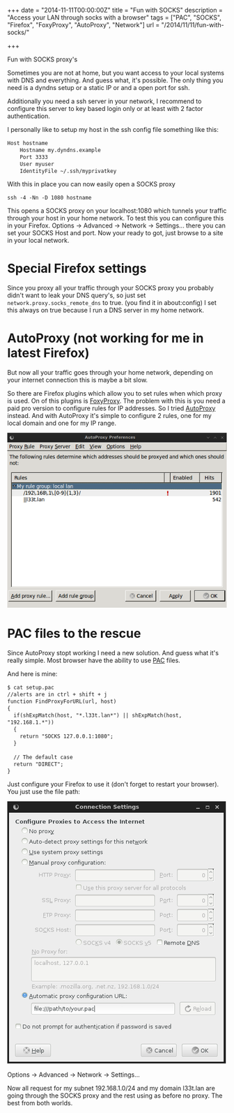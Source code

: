 +++
date = "2014-11-11T00:00:00Z"
title = "Fun with SOCKS"
description = "Access your LAN through socks with a browser"
tags = ["PAC", "SOCKS", "Firefox", "FoxyProxy", "AutoProxy", "Network"]
url = "/2014/11/11/fun-with-socks/"

+++

Fun with SOCKS proxy's

Sometimes you are not at home, but you want access to your local systems
with DNS and everything.
And guess what, it's possible. The only thing you need is a dyndns setup or
a static IP or and a open port for ssh.

Additionally you need a ssh server in your network, I recommend to
configure this server to key based login only or at least with 2 factor
authentication.

I personally like to setup my host in the ssh config file something like
this:

```
Host hostname
    Hostname my.dyndns.example
    Port 3333
    User myuser
    IdentityFile ~/.ssh/myprivatkey
```

With this in place you can now easily open a SOCKS proxy

```
ssh -4 -Nn -D 1080 hostname
```

This opens a SOCKS proxy on your localhost:1080 which tunnels your traffic
through your host in your home network.
To test this you can configure this in your Firefox. Options -> Advanced ->
Network -> Settings... there you can set your SOCKS Host and port. Now your
ready to got, just browse to a site in your local network.

# Special Firefox settings
Since you proxy all your traffic through your SOCKS proxy you probably
didn't want to leak your DNS query's, so just set
`network.proxy.socks_remote_dns` to true. (you find it in about:config) 
I set this always on true because I run a DNS server in my home network.

# AutoProxy (not working for me in latest Firefox)
But now all your traffic goes through your home network, depending on your
internet connection this is maybe a bit slow.

So there are Firefox plugins which allow you to set rules when which proxy
is used. On of this plugins is [FoxyProxy](http://getfoxyproxy.org/). The
problem with this is you need a paid pro version to configure rules for IP
addresses. So I tried [AutoProxy](https://autoproxy.org) instead.
And with AutoProxy it's simple to configure 2 rules, one for my local
domain and one for my IP range.

![AutoProxy settings](/blog-bilder/2014-11-11-fun-with-socks-auto-proxy.png)

# PAC files to the rescue

Since AutoProxy stopt working I need a new solution. And guess what
it's really simple. Most browser have the ability to use [PAC](http://en.wikipedia.org/wiki/Proxy_auto-config) files. 


And here is mine: 

```
$ cat setup.pac
//alerts are in ctrl + shift + j
function FindProxyForURL(url, host)
{
  if(shExpMatch(host, "*.l33t.lan*") || shExpMatch(host, "192.168.1.*"))
  {
    return "SOCKS 127.0.0.1:1080";
  }

  // The default case
  return "DIRECT";
}
``` 

Just configure your Firefox to use it (don't forget to restart your browser). You just use the file path:

![Set a PAC file](/blog-bilder/2014-11-11-fun-with-socks-pac.png)

Options -> Advanced -> Network -> Settings...

Now all request for my subnet 192.168.1.0/24 and my domain l33t.lan are
going through the SOCKS proxy and the rest using as before no proxy. The
best from both worlds.
